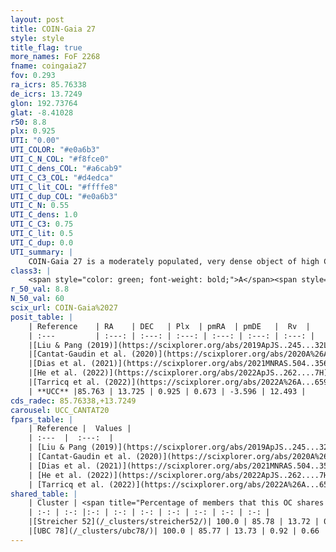 ```yaml
---
layout: post
title: COIN-Gaia 27
style: style
title_flag: true
more_names: FoF 2268
fname: coingaia27
fov: 0.293
ra_icrs: 85.76338
de_icrs: 13.7249
glon: 192.73764
glat: -8.41028
r50: 8.8
plx: 0.925
UTI: "0.00"
UTI_COLOR: "#e0a6b3"
UTI_C_N_COL: "#f8fce0"
UTI_C_dens_COL: "#a6cab9"
UTI_C_C3_COL: "#d4edca"
UTI_C_lit_COL: "#ffffe8"
UTI_C_dup_COL: "#e0a6b3"
UTI_C_N: 0.55
UTI_C_dens: 1.0
UTI_C_C3: 0.75
UTI_C_lit: 0.5
UTI_C_dup: 0.0
UTI_summary: |
    COIN-Gaia 27 is a moderately populated, very dense object of high C3 quality. It is moderately studied in the literature.<br><br><span style="color: #99180f; font-weight: bold;">Warning: </span>This is very likely a duplicate object, which shares a large percentage of members with at least one previously reported entry.
class3: |
    <span style="color: green; font-weight: bold;">A</span><span style="color: #FFC300; font-weight: bold;">B</span>
r_50_val: 8.8
N_50_val: 60
scix_url: COIN-Gaia%2027
posit_table: |
    | Reference    | RA    | DEC   | Plx  | pmRA  | pmDE   |  Rv  |
    | :---         | :---: | :---: | :---: | :---: | :---: | :---: |
    |[Liu & Pang (2019)](https://scixplorer.org/abs/2019ApJS..245...32L) | 85.736 | 13.724 | 0.918 | 0.662 | -3.632 | -- |
    |[Cantat-Gaudin et al. (2020)](https://scixplorer.org/abs/2020A%26A...640A...1C) | 85.76 | 13.743 | 0.912 | 0.697 | -3.594 | -- |
    |[Dias et al. (2021)](https://scixplorer.org/abs/2021MNRAS.504..356D) | 85.747 | 13.75 | 0.908 | 0.704 | -3.597 | 29.634 |
    |[He et al. (2022)](https://scixplorer.org/abs/2022ApJS..262....7H) | 85.751 | 13.73 | 0.921 | 0.695 | -3.598 | -- |
    |[Tarricq et al. (2022)](https://scixplorer.org/abs/2022A%26A...659A..59T) | 85.649 | 13.738 | 0.926 | 0.658 | -3.591 | -- |
    | **UCC** |85.763 | 13.725 | 0.925 | 0.673 | -3.596 | 12.493 | 
cds_radec: 85.76338,+13.7249
carousel: UCC_CANTAT20
fpars_table: |
    | Reference |  Values |
    | :---  |  :---:  |
    | [Liu & Pang (2019)](https://scixplorer.org/abs/2019ApJS..245...32L) | `Age=1.18, Z=-0.5` |
    | [Cantat-Gaudin et al. (2020)](https://scixplorer.org/abs/2020A%26A...640A...1C) | `AVNN=1.18, DMNN=10.35, AgeNN=8.86` |
    | [Dias et al. (2021)](https://scixplorer.org/abs/2021MNRAS.504..356D) | `Av=1.876, Dist=1062, logage=8.244, [Fe/H]=-0.215` |
    | [He et al. (2022)](https://scixplorer.org/abs/2022ApJS..262....7H) | `A0=2.1, logAge=8.35` |
    | [Tarricq et al. (2022)](https://scixplorer.org/abs/2022A%26A...659A..59T) | `Dist=1134, logAgeNN=8.91` |
shared_table: |
    | Cluster | <span title="Percentage of members that this OC shares with the ones listed">%</span>   | RA   | DEC   | Plx   | pmRA  | pmDE  | Rv | UTI |
    | :-: | :-: |:-: | :-: | :-: | :-: | :-: | :-: | :-: |
    |[Streicher 52](/_clusters/streicher52/)| 100.0 | 85.78 | 13.72 | 0.92 | 0.67 | -3.59 | 10.88 |0.66 |
    |[UBC 78](/_clusters/ubc78/)| 100.0 | 85.77 | 13.73 | 0.92 | 0.66 | -3.59 | 12.49 |0.03 |
---
```


